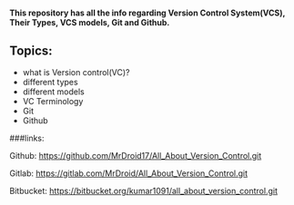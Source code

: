 #### This repository has all the info regarding Version Control System(VCS), Their Types, VCS models, Git and Github.

## Topics:

* what is Version control(VC)?
* different types
* different models
* VC Terminology
* Git 
* Github


###links:

Github:
https://github.com/MrDroid17/All_About_Version_Control.git

Gitlab:
https://gitlab.com/MrDroid/All_About_Version_Control.git

Bitbucket:
https://bitbucket.org/kumar1091/all_about_version_control.git
